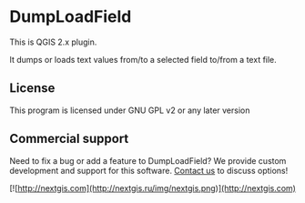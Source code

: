 DumpLoadField
=============

This is QGIS 2.x plugin.

It dumps or loads text values from/to a selected field to/from a text file.

License
-------------
This program is licensed under GNU GPL v2 or any later version

Commercial support
----------
Need to fix a bug or add a feature to DumpLoadField? We provide custom development and support for this software. [Contact us](http://nextgis.ru/en/contact/) to discuss options!

[![http://nextgis.com](http://nextgis.ru/img/nextgis.png)](http://nextgis.com)

